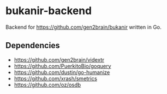 bukanir-backend
===============

Backend for https://github.com/gen2brain/bukanir written in Go.

Dependencies
------------

* https://github.com/gen2brain/vidextr
* https://github.com/PuerkitoBio/goquery
* https://github.com/dustin/go-humanize
* https://github.com/xrash/smetrics
* https://github.com/oz/osdb
